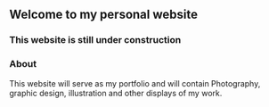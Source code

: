 ## Welcome to my personal website

### This website is still under construction

### About

This website will serve as my portfolio and will contain Photography, graphic design, illustration and other displays of my work.
